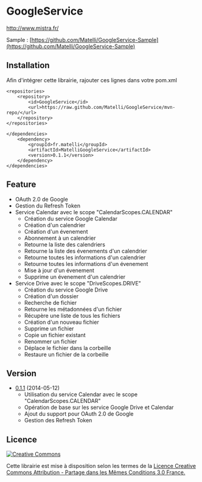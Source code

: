 # GoogleService

http://www.mistra.fr/

Sample : [https://github.com/Matelli/GoogleService-Sample](https://github.com/Matelli/GoogleService-Sample)

## Installation

Afin d'intégrer cette librairie, rajouter ces lignes dans votre pom.xml

```
<repositories>
	<repository>
    	<id>GoogleService</id>
        <url>https://raw.github.com/Matelli/GoogleService/mvn-repo/</url>
    </repository>
</repositories>
```

```
</dependencies>
	<dependency>
		<groupId>fr.matelli</groupId>
		<artifactId>MatelliGoogleService</artifactId>
		<version>0.1.1</version>
	</dependency>
</dependencies>
```

## Feature

* OAuth 2.0 de Google
* Gestion du Refresh Token
* Service Calendar avec le scope "CalendarScopes.CALENDAR"
   * Création du service Google Calendar
   * Création d'un calendrier
   * Création d'un évenement
   * Abonnement à un calendrier
   * Retourne la liste des calendriers
   * Retourne la liste des évenements d'un calendrier
   * Retourne toutes les informations d'un calendrier
   * Retourne toutes les informations d'un évenement
   * Mise à jour d'un évenement
   * Supprime un évenement d'un calendrier
* Service Drive avec le scope "DriveScopes.DRIVE"
   * Création du service Google Drive
   * Création d'un dossier
   * Recherche de fichier
   * Retourne les métadonnées d'un fichier
   * Récupère une liste de tous les fichiers
   * Création d'un nouveau fichier
   * Supprime un fichier
   * Copie un fichier existant
   * Renommer un fichier
   * Déplace le fichier dans la corbeille
   * Restaure un fichier de la corbeille

## Version

* [0.1.1](https://github.com/Matelli/GoogleService/tree/mvn-repo/fr/matelli/MatelliGoogleService/0.1.1) (2014-05-12)
   * Utilisation du service Calendar avec le scope "CalendarScopes.CALENDAR"
   * Opération de base sur les service Google Drive et Calendar
   * Ajout du support pour OAuth 2.0 de Google
   * Gestion des Refresh Token

## Licence

[![Creative Commons](http://i.creativecommons.org/l/by-sa/3.0/fr/88x31.png)](http://creativecommons.org/licenses/by-sa/3.0/fr/)

Cette librairie est mise à disposition selon les termes de la [Licence Creative Commons Attribution - Partage dans les Mêmes Conditions 3.0 France.](http://creativecommons.org/licenses/by-sa/3.0/fr/)
